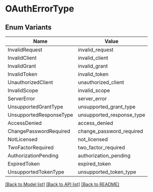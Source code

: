 # OAuthErrorType

## Enum Variants

| Name | Value |
|---- | -----|
| InvalidRequest | invalid_request |
| InvalidClient | invalid_client |
| InvalidGrant | invalid_grant |
| InvalidToken | invalid_token |
| UnauthorizedClient | unauthorized_client |
| InvalidScope | invalid_scope |
| ServerError | server_error |
| UnsupportedGrantType | unsupported_grant_type |
| UnsupportedResponseType | unsupported_response_type |
| AccessDenied | access_denied |
| ChangePasswordRequired | change_password_required |
| NotLicensed | not_licensed |
| TwoFactorRequired | two_factor_required |
| AuthorizationPending | authorization_pending |
| ExpiredToken | expired_token |
| UnsupportedTokenType | unsupported_token_type |


[[Back to Model list]](../README.md#documentation-for-models) [[Back to API list]](../README.md#documentation-for-api-endpoints) [[Back to README]](../README.md)


